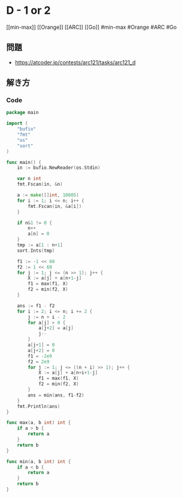 # D - 1 or 2
[[min-max]] [[Orange]] [[ARC]] [[Go]]
#min-max #Orange #ARC #Go 

## 問題
- https://atcoder.jp/contests/arc121/tasks/arc121_d

## 解き方
### Code
```go
package main

import (
	"bufio"
	"fmt"
	"os"
	"sort"
)

func main() {
	in := bufio.NewReader(os.Stdin)

	var n int
	fmt.Fscan(in, &n)

	a := make([]int, 10005)
	for i := 1; i <= n; i++ {
		fmt.Fscan(in, &a[i])
	}

	if n&1 != 0 {
		n++
		a[n] = 0
	}
	tmp := a[1 : n+1]
	sort.Ints(tmp)

	f1 := -1 << 60
	f2 := 1 << 60
	for j := 1; j <= (n >> 1); j++ {
		X := a[j] + a[n+1-j]
		f1 = max(f1, X)
		f2 = min(f2, X)
	}

	ans := f1 - f2
	for i := 2; i <= n; i += 2 {
		j := n + i - 2
		for a[j] > 0 {
			a[j+2] = a[j]
			j--
		}
		a[j+1] = 0
		a[j+2] = 0
		f1 = -2e9
		f2 = 2e9
		for j := 1; j <= ((n + i) >> 1); j++ {
			X := a[j] + a[n+i+1-j]
			f1 = max(f1, X)
			f2 = min(f2, X)
		}
		ans = min(ans, f1-f2)
	}
	fmt.Println(ans)
}

func max(a, b int) int {
	if a > b {
		return a
	}
	return b
}

func min(a, b int) int {
	if a < b {
		return a
	}
	return b
}
```